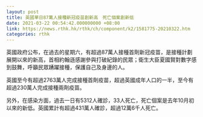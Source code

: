 ```yaml
---
layout: post
title: 英國單日87萬人接種新冠疫苗創新高　死亡個案創新低
date: 2021-03-22 00:54:42.000000000 +08:00
link: https://news.rthk.hk/rthk/ch/component/k2/1581775-20210322.htm
categories: rthk
---
```


英國政府公布，在過去的星期六，有超過87萬人接種首劑新冠疫苗，是接種計劃展開以來的新高，首相約翰遜感謝參與打破紀錄的民眾；衛生大臣夏國賢對數字感到鼓舞，呼籲民眾踴躍接種，保護自己及身邊的人。

英國至今有超過2763萬人完成接種首劑疫苗，超過英國成年人口的一半，至今有超過230萬人完成接種兩劑疫苗。

另外，在感染方面，過去一日有5312人確診，33人死亡，死亡個案是去年10月初以來的新低。英國累計有超過431萬人確診，超過12萬6千人死亡。
